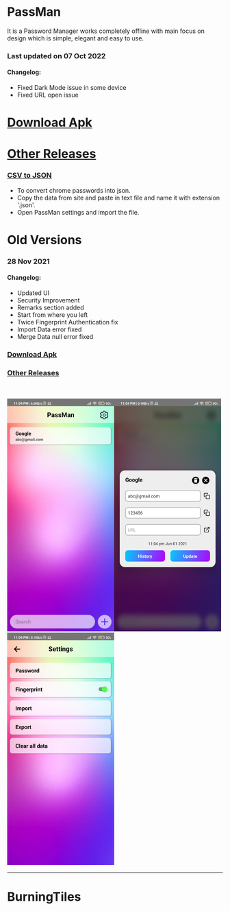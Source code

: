 # PassMan

It is a Password Manager works completely offline with main focus on design which is simple, elegant and easy to use.

### Last updated on 07 Oct 2022
#### Changelog:
- Fixed Dark Mode issue in some device
- Fixed URL open issue

# [Download Apk](https://github.com/BurningTiles/PassMan/releases/download/0.0.2/app-arm64-v8a-release.apk)
# [Other Releases](https://github.com/BurningTiles/PassMan/releases/tag/0.0.2)

### [CSV to JSON](csv_to_json)
- To convert chrome passwords into json.
- Copy the data from site and paste in text file and name it with extension '.json'.
- Open PassMan settings and import the file.

# Old Versions

### 28 Nov 2021
#### Changelog:
- Updated UI
- Security Improvement
- Remarks section added
- Start from where you left
- Twice Fingerprint Authentication fix
- Import Data error fixed
- Merge Data null error fixed
### [Download Apk](https://github.com/BurningTiles/PassMan/releases/download/2.0/app-arm64-v8a-release.apk)
### [Other Releases](https://github.com/BurningTiles/PassMan/releases/tag/2.0)

<br>
<br>
<img src="home.jpg" width="250px" /><img src="detail.jpg" width="250px"/><img src="settings.jpg" width="250px"/>

---
# BurningTiles
